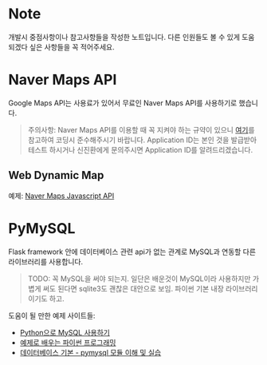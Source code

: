 # Note
개발시 중점사항이나 참고사항들을 작성한 노트입니다.
다른 인원들도 볼 수 있게 도움되겠다 싶은 사항들을 꼭 적어주세요.

# Naver Maps API
Google Maps API는 사용료가 있어서 무료인 Naver Maps API를 사용하기로 했습니다.

> 주의사항: Naver Maps API를 이용할 때 꼭 지켜야 하는 규약이 있으니 [여기](https://docs.ncloud.com/ko/naveropenapi_v3/maps/overview.html)를 참고하여 코딩시 준수해주시기 바랍니다.
> Application ID는 본인 것을 발급받아 테스트 하시거나 신진환에게 문의주시면 Application ID를 알려드리겠습니다.

## Web Dynamic Map
예제: [Naver Maps Javascript API](https://navermaps.github.io/maps.js.ncp/docs/tutorial-digest.example.html)

# PyMySQL
Flask framework 안에 데이터베이스 관련 api가 없는 관계로 MySQL과 연동할 다른 라이브러리를 사용합니다.

> TODO: 꼭 MySQL을 써야 되는지. 일단은 배운것이 MySQL이라 사용하지만 가볍게 써도 된다면 sqlite3도 괜찮은 대안으로 보임. 파이썬 기본 내장 라이브러리 이기도 하고.

도움이 될 만한 예제 사이트들:
- [Python으로 MySQL 사용하기](https://yurimkoo.github.io/python/2019/09/14/connect-db-with-python.html)
- [예제로 배우는 파이썬 프로그래밍](http://pythonstudy.xyz/python/article/202-MySQL-%EC%BF%BC%EB%A6%AC)
- [데이터베이스 기본 - pymysql 모듈 이해 및 실습](https://www.fun-coding.org/mysql_basic6.html)
